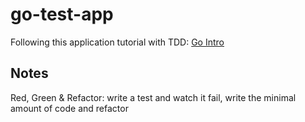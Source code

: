 # go-test-app

Following this application tutorial with TDD: [Go Intro][go-app-intro]

## Notes

Red, Green & Refactor: write a test and watch it fail, write the minimal amount of code and refactor

[go-app-intro]: https://quii.gitbook.io/learn-go-with-tests/build-an-application/app-intro